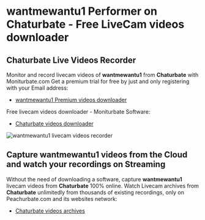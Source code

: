 # wantmewantu1 Performer on Chaturbate - Free LiveCam videos downloader

## Chaturbate Live Videos Recorder

Monitor and record livecam videos of **wantmewantu1** from **Chaturbate** with Moniturbate.com
Get a premium trial for free by just and only registering with your Email address:
* [wantmewantu1 Premium videos downloader](https://moniturbate.com/request-demo-licence-key.html)

Free livecam videos downloader - Moniturbate Software:
* [Chaturbate videos downloader](https://moniturbate.com/moniturbate-download-software.html)

![wantmewantu1 livecam videos recorder](https://peachurnet.com/templates/moniturbate-software.png)


## Capture wantmewantu1 videos from the Cloud and watch your recordings on Streaming

Without the need of downloading a software, capture **wantmewantu1** livecam videos from **Chaturbate** 100% online.
Watch Livecam archives from **Chaturbate** unlimitedly from thousands of existing recordings, only on Peachurbate.com and its websites network:
* [Chaturbate videos archives](https://peachurnet.com/)